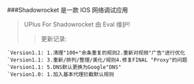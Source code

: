 ###Shadowrocket 是一款 IOS 网络调试应用
>UPlus For Shadowrocket 由 Eval 维护!
>>更新记录:  
```
`Version1.1: 1.清理"100+"余条重复的规则2.重新对视频"广告"进行优化
`Version1.1: 3.重新/排列/整理/美化/规则4.修复FINAL "Proxy"的问题
`Version1.1: 5.DNS默认更换为Google"DNS"
`Version1.0: 1.加入基本代理拦截默认规则
```